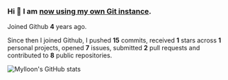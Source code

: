 ### Hi 👋 I am [now using my own Git instance](https://git.kennel.ml/Anri).

Joined Github **4** years ago.

Since then I joined Github, I pushed **15** commits, received **1** stars across **1** personal projects, opened **7** issues, submitted **2** pull requests and contributed to **8** public repositories.

![Mylloon's GitHub stats](https://github-readme-stats.vercel.app/api?username=Mylloon&show_icons=true&theme=dracula)
